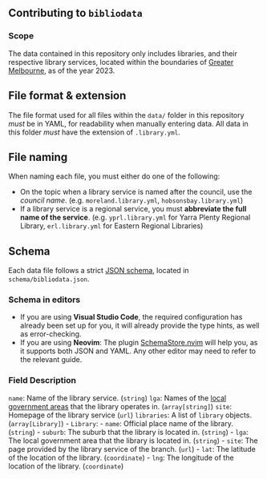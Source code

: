 ## Contributing to `bibliodata`
### Scope
The data contained in this repository only includes libraries, and their respective library services, located within the boundaries of [Greater Melbourne](https://www.sro.vic.gov.au/greater-melbourne-map-and-urban-zones), as of the year 2023.

## File format & extension
The file format used for all files within the `data/` folder in this repository _must_ be in YAML, for readability when manually entering data. All data in this folder _must_ have the extension of `.library.yml`.

## File naming
When naming each file, you must either do one of the following:
- On the topic when a library service is named after the council, use the _council name_. (e.g. `moreland.library.yml`, `hobsonsbay.library.yml`)
- If a library service is a regional service, you must **abbreviate the full name of the service**. (e.g. `yprl.library.yml` for Yarra Plenty Regional Library, `erl.library.yml` for Eastern Regional Libraries)

## Schema
Each data file follows a strict [JSON schema](https://json-schema.org/), located in `schema/bibliodata.json`.
### Schema in editors
- If you are using **Visual Studio Code**, the required configuration has already been set up for you, it will already provide the type hints, as well as error-checking.
- If you are using **Neovim**: The plugin [SchemaStore.nvim](https://github.com/b0o/SchemaStore.nvim) will help you, as it supports both JSON and YAML.
Any other editor may need to refer to the relevant guide.
### Field Description
`name`: Name of the library service. (`string`)
`lga`: Names of the [local government areas](https://en.wikipedia.org/wiki/Local_government_in_Australia) that the library operates in. (`array[string]`) <!-- TODO: make this an array | string-->
`site`: Homepage of the library service (`url`)
`libraries`: A list of `library` objects. (`array[Library]`)
    - `Library`: 
        - `name`: Official place name of the library. (`string`)
        - `suburb`: The suburb that the library is located in. (`string`)
        - `lga`: The local government area that the library is located in. (`string`)
        - `site`: The page provided by the library service of the branch. (`url`)
        - `lat`: The latitude of the location of the library. (`coordinate`)
        - `lng`: The longitude of the location of the library. (`coordinate`)
